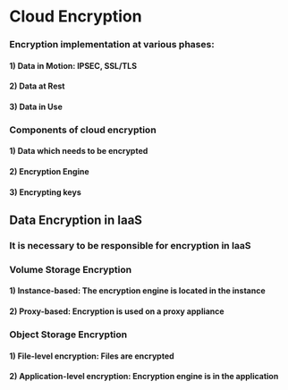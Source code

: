 # Cloud Encryption

### Encryption implementation at various phases:

#### 1) Data in Motion: IPSEC, SSL/TLS

#### 2) Data at Rest

#### 3) Data in Use

### Components of cloud encryption

#### 1) Data which needs to be encrypted

#### 2) Encryption Engine

#### 3) Encrypting keys

## Data Encryption in IaaS

### It is necessary to be responsible for encryption in IaaS

### Volume Storage Encryption

#### 1) Instance-based: The encryption engine is located in the instance

#### 2) Proxy-based: Encryption is used on a proxy appliance

### Object Storage Encryption

#### 1) File-level encryption: Files are encrypted

#### 2) Application-level encryption: Encryption engine is in the application

